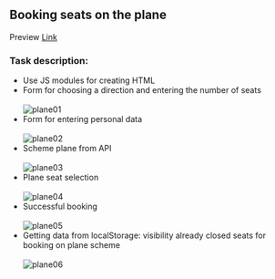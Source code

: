 ## Booking seats on the plane
Preview [Link](https://kirill8210.github.io/booking_seats/)
### Task description:
- Use JS modules for creating HTML
- Form for choosing a direction and entering the number of seats<br><br>
![plane01](https://kirill8210.github.io/booking_seats/img/slide1.png)
- Form for entering personal data<br><br>
![plane02](https://kirill8210.github.io/booking_seats/img/slide2.png)
- Scheme plane from API<br><br>
![plane03](https://kirill8210.github.io/booking_seats/img/slide3.png)
- Plane seat selection<br><br>
![plane04](https://kirill8210.github.io/booking_seats/img/slide4.png)
- Successful booking<br><br>
![plane05](https://kirill8210.github.io/booking_seats/img/slide5.png)
- Getting data from localStorage: visibility already closed seats for
   booking on plane scheme<br><br>
![plane06](https://kirill8210.github.io/booking_seats/img/slide6.png)